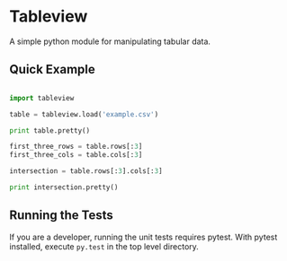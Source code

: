 Tableview
=========

A simple python module for manipulating tabular data.

Quick Example
-------------
```python

import tableview

table = tableview.load('example.csv')

print table.pretty()

first_three_rows = table.rows[:3]
first_three_cols = table.cols[:3]

intersection = table.rows[:3].cols[:3]

print intersection.pretty()

```

Running the Tests
-----------------

If you are a developer, running the unit tests requires pytest.  With pytest installed, execute ``py.test`` in the top level directory.


